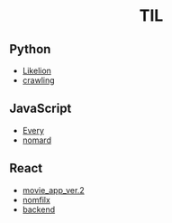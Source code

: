 <h1 align="center">  
    TIL
</h1>

## Python

- [Likelion](https://github.com/kimhan0421/TIL/tree/master/Study_python)
- [crawling](https://github.com/kimhan0421/TIL/tree/master/Study_python/movie_crawling)

## JavaScript

- [Every](https://github.com/kimhan0421/TIL/tree/master/JavaScript/Every_c)
- [nomard](https://github.com/kimhan0421/TIL/tree/master/JavaScript/nomard)

## React

- [movie_app_ver.2](https://github.com/kimhan0421/TIL/blob/master/React/movie_app_ver.2/Theory.md)
- [nomfilx](https://github.com/kimhan0421/TIL/tree/master/React/nomfilx)
- [backend](https://github.com/kimhan0421/TIL/tree/master/Node/blog-backend)
